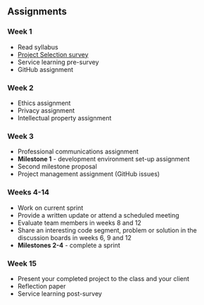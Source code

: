## Assignments

### Week 1
* Read syllabus
* [Project Selection survey](https://goo.gl/forms/31idDZ1Wj5E1AaqG3)
* Service learning pre-survey
* GitHub assignment

### Week 2
* Ethics assignment
* Privacy assignment
* Intellectual property assignment


### Week 3
* Professional communications assignment
* **Milestone 1** - development environment set-up assignment
* Second milestone proposal
* Project management assignment (GitHub issues)

### Weeks 4-14
* Work on current sprint
* Provide a written update or attend a scheduled meeting
* Evaluate team members in weeks 8 and 12
* Share an interesting code segment, problem or solution in the discussion boards in weeks 6, 9 and 12
* **Milestones 2-4** - complete a sprint

### Week 15
* Present your completed project to the class and your client
* Reflection paper
* Service learning post-survey
